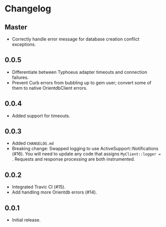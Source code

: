 # Changelog

## Master

* Correctly handle error message for database creation conflict exceptions.

## 0.0.5

* Differentiate between Typhoeus adapter timeouts and connection failures.
* Prevent Curb errors from bubbling up to gem user; convert some of them to native
OrientdbClient errors.

## 0.0.4

* Added support for timeouts.

## 0.0.3

* Added `CHANGELOG.md`
* Breaking change: Swapped logging to use ActiveSupport::Notifications (#16). You will need to 
update any code that assigns `MyClient::logger = `. Requests and response processing are
both instrumented.

## 0.0.2

* Integrated Travic CI (#15).
* Add handling more Orientdb errors (#14).

## 0.0.1

* Initial release.
